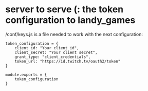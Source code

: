 # server to serve (: the token configuration to landy_games

/conf/keys.js is a file needed to work with the next configuration:

```
token_configuration = {
    client_id: "Your client id",
    client_secret: "Your client secret",
    grant_type: "client_credentials",
    token_url: "https://id.twitch.tv/oauth2/token"
}

module.exports = {
    token_configuration
}